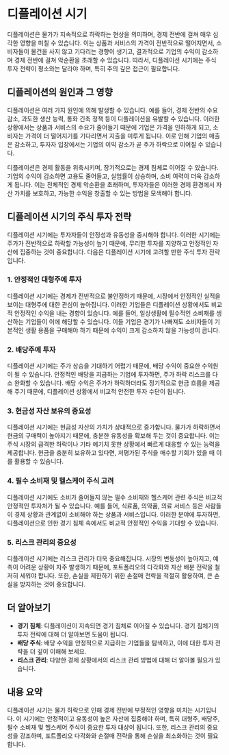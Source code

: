 # 디플레이션 시기

디플레이션은 물가가 지속적으로 하락하는 현상을 의미하며, 경제 전반에 걸쳐 매우 심각한 영향을 미칠 수 있습니다. 이는 상품과 서비스의 가격이 전반적으로 떨어지면서, 소비자들이 물건을 사지 않고 기다리는 경향이 생기고, 결과적으로 기업의 수익이 감소하며 경제 전반에 걸쳐 악순환을 초래할 수 있습니다. 따라서, 디플레이션 시기에는 주식 투자 전략이 평소와는 달라야 하며, 특히 주의 깊은 접근이 필요합니다.

## 디플레이션의 원인과 그 영향

디플레이션은 여러 가지 원인에 의해 발생할 수 있습니다. 예를 들어, 경제 전반의 수요 감소, 과도한 생산 능력, 통화 긴축 정책 등이 디플레이션을 유발할 수 있습니다. 이러한 상황에서는 상품과 서비스의 수요가 줄어들기 때문에 기업은 가격을 인하하게 되고, 소비자는 가격이 더 떨어지기를 기다리면서 지출을 미루게 됩니다. 이로 인해 기업의 매출은 감소하고, 투자자 입장에서는 기업의 이익 감소가 곧 주가 하락으로 이어질 수 있습니다.

디플레이션은 경제 활동을 위축시키며, 장기적으로는 경제 침체로 이어질 수 있습니다. 기업의 수익이 감소하면 고용도 줄어들고, 실업률이 상승하며, 소비 여력이 더욱 감소하게 됩니다. 이는 전체적인 경제 악순환을 초래하며, 투자자들은 이러한 경제 환경에서 자산 가치를 보호하고, 가능한 수익을 창출할 수 있는 방법을 모색해야 합니다.

## 디플레이션 시기의 주식 투자 전략

디플레이션 시기에는 투자자들이 안정성과 유동성을 중시해야 합니다. 이러한 시기에는 주가가 전반적으로 하락할 가능성이 높기 때문에, 무리한 투자를 지양하고 안정적인 자산에 집중하는 것이 중요합니다. 다음은 디플레이션 시기에 고려할 만한 주식 투자 전략입니다.

### 1. **안정적인 대형주에 투자**

디플레이션 시기에는 경제가 전반적으로 불안정하기 때문에, 시장에서 안정적인 실적을 보이는 대형주에 대한 관심이 높아집니다. 이러한 기업들은 디플레이션 상황에서도 비교적 안정적인 수익을 내는 경향이 있습니다. 예를 들어, 일상생활에 필수적인 소비재를 생산하는 기업들이 이에 해당할 수 있습니다. 이들 기업은 경기가 나빠져도 소비자들이 기본적인 생활 용품을 구매해야 하기 때문에 수익이 크게 감소하지 않을 가능성이 큽니다.

### 2. **배당주에 투자**

디플레이션 시기에는 주가 상승을 기대하기 어렵기 때문에, 배당 수익이 중요한 수익원이 될 수 있습니다. 안정적인 배당을 지급하는 기업에 투자하면, 주가 하락 리스크를 다소 완화할 수 있습니다. 배당 수익은 주가가 하락하더라도 정기적으로 현금 흐름을 제공해 주기 때문에, 디플레이션 상황에서 비교적 안전한 투자 수단이 됩니다.

### 3. **현금성 자산 보유의 중요성**

디플레이션 시기에는 현금성 자산의 가치가 상대적으로 증가합니다. 물가가 하락하면서 현금의 구매력이 높아지기 때문에, 충분한 유동성을 확보해 두는 것이 중요합니다. 이는 주식 시장의 급격한 하락이나 기타 예기치 못한 상황에서 빠르게 대응할 수 있는 능력을 제공합니다. 현금을 충분히 보유하고 있다면, 저평가된 주식을 매수할 기회가 있을 때 이를 활용할 수 있습니다.

### 4. **필수 소비재 및 헬스케어 주식 고려**

디플레이션 시기에도 소비가 줄어들지 않는 필수 소비재와 헬스케어 관련 주식은 비교적 안정적인 투자처가 될 수 있습니다. 예를 들어, 식료품, 의약품, 의료 서비스 등은 사람들이 경제 상황과 관계없이 소비해야 하는 상품과 서비스입니다. 이러한 분야에 투자하면, 디플레이션으로 인한 경기 침체 속에서도 비교적 안정적인 수익을 기대할 수 있습니다.

### 5. **리스크 관리의 중요성**

디플레이션 시기에는 리스크 관리가 더욱 중요해집니다. 시장의 변동성이 높아지고, 예측이 어려운 상황이 자주 발생하기 때문에, 포트폴리오의 다각화와 자산 배분 전략을 철저히 세워야 합니다. 또한, 손실을 제한하기 위한 손절매 전략을 적절히 활용하여, 큰 손실을 방지하는 것이 중요합니다.

## 더 알아보기

- **경기 침체**: 디플레이션이 지속되면 경기 침체로 이어질 수 있습니다. 경기 침체기의 투자 전략에 대해 더 알아보면 도움이 됩니다.
- **배당 주식**: 배당 수익을 안정적으로 지급하는 기업들을 탐색하고, 이에 대한 투자 전략을 더 깊이 이해해 보세요.
- **리스크 관리**: 다양한 경제 상황에서의 리스크 관리 방법에 대해 더 알아볼 필요가 있습니다.

## 내용 요약

디플레이션 시기는 물가 하락으로 인해 경제 전반에 부정적인 영향을 미치는 시기입니다. 이 시기에는 안정적이고 유동성이 높은 자산에 집중해야 하며, 특히 대형주, 배당주, 필수 소비재 및 헬스케어 주식이 중요한 투자 대상이 됩니다. 또한, 리스크 관리의 중요성을 강조하며, 포트폴리오 다각화와 손절매 전략을 통해 손실을 최소화하는 것이 필요합니다.